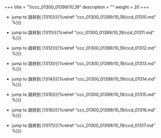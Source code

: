 +++
title = "1/ccc_01300_01399/10_19"
description = ""
weight = 20
+++

* jump to 跳转到 [1310]({{%relref "ccc_01300_01399/10_19/ccd_01310.md" %}})

* jump to 跳转到 [1311]({{%relref "ccc_01300_01399/10_19/ccd_01311.md" %}})

* jump to 跳转到 [1312]({{%relref "ccc_01300_01399/10_19/ccd_01312.md" %}})

* jump to 跳转到 [1313]({{%relref "ccc_01300_01399/10_19/ccd_01313.md" %}})

* jump to 跳转到 [1314]({{%relref "ccc_01300_01399/10_19/ccd_01314.md" %}})

* jump to 跳转到 [1315]({{%relref "ccc_01300_01399/10_19/ccd_01315.md" %}})

* jump to 跳转到 [1316]({{%relref "ccc_01300_01399/10_19/ccd_01316.md" %}})

* jump to 跳转到 [1317]({{%relref "ccc_01300_01399/10_19/ccd_01317.md" %}})

